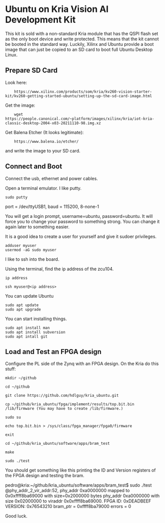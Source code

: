 # Ubuntu on Kria Vision AI Development Kit
This kit is sold with a non-standard Kria module that has the QSPI flash set as the only boot device and write protected.  This means that the kit cannot be booted in the standard way. Luckily, Xilinx and Ubuntu provide a boot image that can just be copied to an SD card to boot full Ubuntu Desktop Linux.

## Prepare SD Card

Look here:

        https://www.xilinx.com/products/som/kria/kv260-vision-starter-kit/kv260-getting-started-ubuntu/setting-up-the-sd-card-image.html

Get the image:

        wget https://people.canonical.com/~platform/images/xilinx/kria/iot-kria-classic-desktop-2004-x03-20211110-98.img.xz

Get Balena Etcher (It looks legitimate):

        https://www.balena.io/etcher/

and write the image to your SD card.

## Connect and Boot

Connect the usb, ethernet and power cables. 

Open a terminal emulator.  I like putty.

    sudo putty

port = /dev/ttyUSB1, baud = 115200, 8-none-1


You will get a login prompt, username=ubuntu, password=ubuntu. It will force you to change your password to something strong. You can change it again later to something easier.

It is a good idea to create a user for yourself and give it sudoer privileges.

    adduser myuser
    usermod -aG sudo myuser

I like to ssh into the board. 

Using the terminal, find the ip address of the zcu104.

    ip address

    ssh myuser@<ip address>

You can update Ubuntu

    sudo apt update
    sudo apt upgrade

You can start installing things.

    sudo apt install man
    sudo apt install subversion
    sudo apt intall git

## Load and Test an FPGA design

Configure the PL side of the Zynq with an FPGA design. On the Kria do this stuff:

    mkdir ~/github

    cd ~/github

    git clone https://github.com/hdlguy/kria_ubuntu.git

    cp ~/github/kria_ubuntu/fpga/implement/results/top.bit.bin /lib/firmware (You may have to create /lib/firmware.)

    sudo su

    echo top.bit.bin > /sys/class/fpga_manager/fpga0/firmware

    exit
    
    cd ~/github/kria_ubuntu/software/apps/bram_test

    make

    sudo ./test

You should get something like this printing the ID and Version registers of the FPGA design and testing the bram.

pedro@kria:~/github/kria_ubuntu/software/apps/bram_test$ sudo ./test
@phy_addr_2_vir_addr:52, phy_addr 0xa0000000 mapped to 0x0xffff8ba69000 with size=0x2000000 bytes
phy_addr 0xa0000000 with size 0x02000000 to viraddr 0x0xffff8ba69000.
FPGA ID: 0xDEADBEEF
VERSION: 0x76543210
bram_ptr = 0xffff8ba79000
errors = 0



Good luck.



